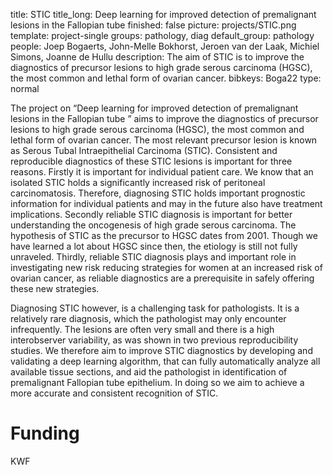 title: STIC
title_long: Deep learning for improved detection of premalignant lesions in the Fallopian tube 
finished: false 
picture: projects/STIC.png
template: project-single
groups: pathology, diag
default_group: pathology 
people: Joep Bogaerts, John-Melle Bokhorst, Jeroen van der Laak, Michiel Simons, Joanne de Hullu
description: The aim of STIC is to improve the diagnostics of precursor lesions to high grade serous carcinoma (HGSC), the most common and lethal form of ovarian cancer. 
bibkeys: Boga22
type: normal

The project on “Deep learning for improved detection of premalignant lesions in the Fallopian tube ” aims to improve the diagnostics of precursor lesions to high grade serous carcinoma (HGSC), the most common and lethal form of ovarian cancer. The most relevant precursor lesion is known as Serous Tubal Intraepithelial Carcinoma (STIC). 
Consistent and reproducible diagnostics of these STIC lesions is important for three reasons. Firstly it is important for individual patient care. We know that an isolated STIC holds a significantly increased risk of peritoneal carcinomatosis. Therefore, diagnosing STIC holds important prognostic information for individual patients and may in the future also have treatment implications. Secondly reliable STIC diagnosis is important for better understanding the oncogenesis of high grade serous carcinoma. The hypothesis of STIC as the precursor to HGSC dates from 2001. Though we have learned a lot about HGSC since then, the etiology is still not fully unraveled.  Thirdly, reliable STIC diagnosis  plays and important role in investigating new risk reducing strategies for women at an increased risk of ovarian cancer, as reliable diagnostics are a prerequisite in safely offering these new strategies. 

Diagnosing STIC however, is a challenging task for pathologists. It is a relatively rare diagnosis, which the pathologist may only encounter infrequently. The lesions are often very small and there is a high interobserver variability, as was shown in two previous reproducibility studies. We therefore aim to improve STIC diagnostics by developing and validating a deep learning algorithm, that can fully automatically analyze all available tissue sections, and aid the pathologist in identification of premalignant Fallopian tube epithelium. In doing so we aim to achieve a more accurate and consistent recognition of STIC.

# Funding
KWF
